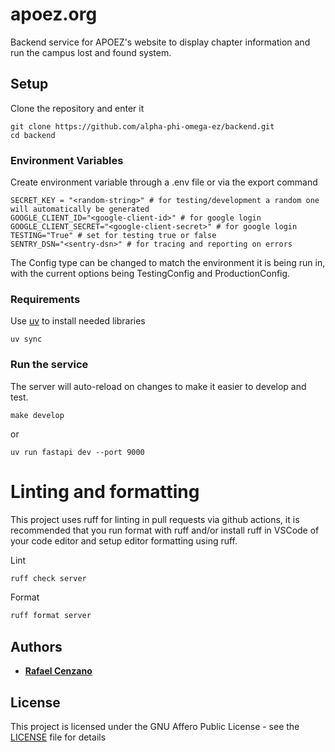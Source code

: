 # apoez.org

Backend service for APOEZ's website to display chapter information and run the campus lost and found system.

## Setup

Clone the repository and enter it

```
git clone https://github.com/alpha-phi-omega-ez/backend.git
cd backend
```

### Environment Variables

Create environment variable through a .env file or via the export command

```
SECRET_KEY = "<random-string>" # for testing/development a random one will automatically be generated
GOOGLE_CLIENT_ID="<google-client-id>" # for google login
GOOGLE_CLIENT_SECRET="<google-client-secret>" # for google login
TESTING="True" # set for testing true or false
SENTRY_DSN="<sentry-dsn>" # for tracing and reporting on errors
```

The Config type can be changed to match the environment it is being run in, with the current options being TestingConfig and ProductionConfig.

### Requirements

Use [uv](https://docs.astral.sh/uv/getting-started/installation/) to install needed libraries

```
uv sync
```

### Run the service

The server will auto-reload on changes to make it easier to develop and test.

```
make develop
```

or

```
uv run fastapi dev --port 9000
```

# Linting and formatting

This project uses ruff for linting in pull requests via github actions, it is recommended that you run format with ruff and/or install ruff in VSCode of your code editor and setup editor formatting using ruff.

Lint
```bash
ruff check server
```

Format
```bash
ruff format server
```

## Authors

- [**Rafael Cenzano**](https://github.com/RafaelCenzano)

## License

This project is licensed under the GNU Affero Public License - see the [LICENSE](LICENSE) file for details
